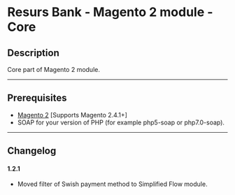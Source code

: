 # Resurs Bank - Magento 2 module - Core

## Description

Core part of Magento 2 module.

---

## Prerequisites

* [Magento 2](https://devdocs.magento.com/guides/v2.3/install-gde/bk-install-guide.html) [Supports Magento 2.4.1+]
* SOAP for your version of PHP (for example php5-soap or php7.0-soap).

---

## Changelog

#### 1.2.1

* Moved filter of Swish payment method to Simplified Flow module.
